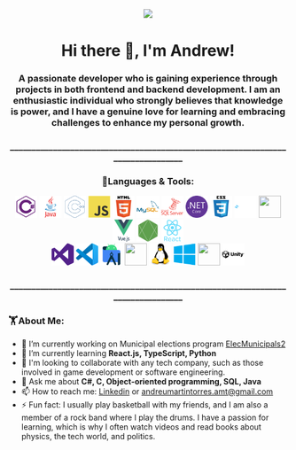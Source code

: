

<div id="header" align="center">
  <img src="https://media.giphy.com/media/12XxYnYLMEn6yA/giphy.gif" width="200"/>
<h1 align"center">Hi there 👋, I'm Andrew!</h1> 
<h3 align="center">A passionate developer who is gaining experience through projects in both frontend and backend development. I am an enthusiastic individual who strongly believes that knowledge is power, and I have a genuine love for learning and embracing challenges to enhance my personal growth.</h3>
</div>
<h3 align="center">________________________________________________________________________________</h3>
<div>
  <h3 align="center">🧰Languages & Tools:</h3>
  <div align="center">
    <img src="https://raw.githubusercontent.com/devicons/devicon/1119b9f84c0290e0f0b38982099a2bd027a48bf1/icons/csharp/csharp-line.svg" width="40" height="40"/>
    <img src="https://raw.githubusercontent.com/devicons/devicon/1119b9f84c0290e0f0b38982099a2bd027a48bf1/icons/java/java-original-wordmark.svg" width="40" height="40"/>
    <img src="https://raw.githubusercontent.com/devicons/devicon/1119b9f84c0290e0f0b38982099a2bd027a48bf1/icons/cplusplus/cplusplus-line.svg" width="40" height="40"/>
    <img src="https://raw.githubusercontent.com/devicons/devicon/1119b9f84c0290e0f0b38982099a2bd027a48bf1/icons/javascript/javascript-original.svg" width="40" height="40"/>
    <img src="https://raw.githubusercontent.com/devicons/devicon/1119b9f84c0290e0f0b38982099a2bd027a48bf1/icons/html5/html5-original-wordmark.svg" width="40" height="40"/>
     <img src="https://raw.githubusercontent.com/devicons/devicon/1119b9f84c0290e0f0b38982099a2bd027a48bf1/icons/mysql/mysql-original-wordmark.svg" width="40" height="40"/>
     <img src="https://raw.githubusercontent.com/devicons/devicon/1119b9f84c0290e0f0b38982099a2bd027a48bf1/icons/microsoftsqlserver/microsoftsqlserver-plain-wordmark.svg" width="40" height="40"/>
     <img src="https://raw.githubusercontent.com/devicons/devicon/1119b9f84c0290e0f0b38982099a2bd027a48bf1/icons/dotnetcore/dotnetcore-original.svg" width="40" height="40"/>
     <img src="https://raw.githubusercontent.com/devicons/devicon/1119b9f84c0290e0f0b38982099a2bd027a48bf1/icons/css3/css3-original-wordmark.svg" width="40" height="40"/>
     <img src="https://raw.githubusercontent.com/devicons/devicon/1119b9f84c0290e0f0b38982099a2bd027a48bf1/icons/tailwindcss/tailwindcss-original-wordmark.svg" width="40" height="40"/>
      <img src="https://encrypted-tbn0.gstatic.com/images?q=tbn:ANd9GcTwRQBNsQ6HnlpZ5oSqSLtYH66fuX7uPblZjF4df4_7bH3MpFftcUSwuSIvtdNdW4nvnS0&usqp=CAU" width="40" height="40"/>
      <img src="https://raw.githubusercontent.com/devicons/devicon/1119b9f84c0290e0f0b38982099a2bd027a48bf1/icons/vuejs/vuejs-original-wordmark.svg" width="40" height="40"/>
    <img src="https://raw.githubusercontent.com/devicons/devicon/1119b9f84c0290e0f0b38982099a2bd027a48bf1/icons/nodejs/nodejs-plain.svg" width="40" height="40"/>
     <img src="https://raw.githubusercontent.com/devicons/devicon/1119b9f84c0290e0f0b38982099a2bd027a48bf1/icons/react/react-original-wordmark.svg" width="40" height="40"/>
  </div>
  <div align="center">
      <img src="https://raw.githubusercontent.com/devicons/devicon/1119b9f84c0290e0f0b38982099a2bd027a48bf1/icons/visualstudio/visualstudio-plain.svg" width="40" height="40"/>
      <img src="https://raw.githubusercontent.com/devicons/devicon/1119b9f84c0290e0f0b38982099a2bd027a48bf1/icons/vscode/vscode-original.svg" width="40" height="40"/>
      <img src="https://raw.githubusercontent.com/devicons/devicon/1119b9f84c0290e0f0b38982099a2bd027a48bf1/icons/androidstudio/androidstudio-original.svg" width="40" height="40"/>
      <img src="https://www.nicepng.com/png/detail/264-2648074_eclipse-logo-png-transparent-eclipse-ide.png" width="40" height="40"/>
      <img src="https://raw.githubusercontent.com/devicons/devicon/1119b9f84c0290e0f0b38982099a2bd027a48bf1/icons/linux/linux-original.svg" width="40" height="40"/>
      <img src="https://raw.githubusercontent.com/devicons/devicon/1119b9f84c0290e0f0b38982099a2bd027a48bf1/icons/windows8/windows8-original.svg" width="40" height="40"/>
      <img src="https://img1.gratispng.com/20180514/we/kisspng-code-blocks-integrated-development-environment-c-5af9eedfed4669.0618493515263290559719.jpg" width="40" height="40"/>
    <img src="https://raw.githubusercontent.com/devicons/devicon/1119b9f84c0290e0f0b38982099a2bd027a48bf1/icons/unity/unity-original-wordmark.svg" width="40" height="40"/>
  </div>
</div>
<h3 align="center">________________________________________________________________________________</h3>

### 🏋️ About Me:
- 🔭 I’m currently working on Municipal elections program [ElecMunicipals2](https://github.com/SoySkate/ElecMunicipals2)
- 🌱 I’m currently learning **React.js, TypeScript, Python**
- 👯 I'm looking to collaborate with any tech company, such as those involved in game development or software engineering.
- 💬 Ask me about **C#, C, Object-oriented programming, SQL, Java**
- 📫 How to reach me: [Linkedin](https://www.linkedin.com/in/andreu-mart%C3%ADn-466a82190/) or andreumartintorres.amt@gmail.com
- ⚡ Fun fact: I usually play basketball with my friends, and I am also a member of a rock band where I play the drums. I have a passion for learning, which is why I often watch videos and read books about physics, the tech world, and politics.

